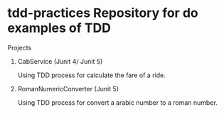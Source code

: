 # tdd-practices Repository for do examples of TDD

Projects

1. CabService (Junit 4/ Junit 5)

    Using TDD process for calculate the fare of a ride.  

2. RomanNumericConverter (Junit 5)

    Using TDD process for convert a arabic number to a roman number.  
